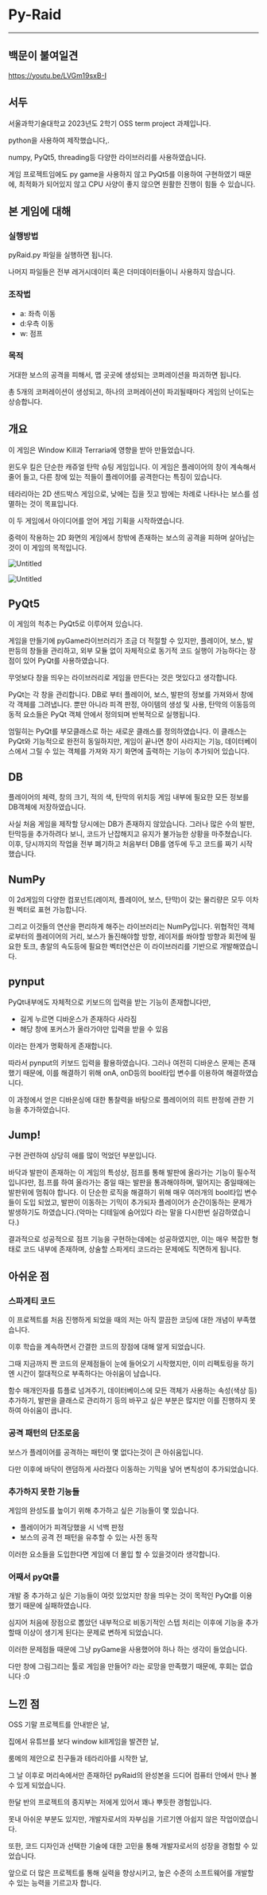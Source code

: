 # Py-Raid

---

## 백문이 불여일견

https://youtu.be/LVGm19sxB-I

## 서두

서울과학기술대학교 2023년도 2학기 OSS term project 과제입니다.

python을 사용하여 제작했습니다,.

numpy, PyQt5, threading등 다양한 라이브러리를 사용하였습니다.

게임 프로젝트임에도 py game을 사용하지 않고 PyQt5를 이용하여 구현하였기 때문에, 최적화가 되어있지 않고 CPU 사양이 좋지 않으면 원활한 진행이 힘들 수 있습니다.

## 본 게임에 대해

### 실행방법

pyRaid.py 파일을 실행하면 됩니다.

나머지 파일들은 전부 레거시데이터 혹은 더미데이터들이니 사용하지 않습니다.

### 조작법

- a: 좌측 이동
- d:우측 이동
- w: 점프

### 목적

거대한 보스의 공격을 피해서, 맵 곳곳에 생성되는 코퍼레이션을 파괴하면 됩니다.

총 5개의 코퍼레이션이 생성되고, 하나의 코퍼레이션이 파괴될때마다 게임의 난이도는 상승합니다.

## 개요

이 게임은 Window Kill과 Terraria에 영향을 받아 만들었습니다.

윈도우 킬은 단순한 캐쥬얼 탄막 슈팅 게임입니다. 이 게임은 플레이어의 창이 계속해서 줄어 들고, 다른 창에 있는 적들이 플레이어를 공격한다는 특징이 있습니다.

테라리아는 2D 샌드박스 게임으로, 낮에는 집을 짓고 밤에는 차례로 나타나는 보스를 섬멸하는 것이 목표입니다.

이 두 게임에서 아이디어를 얻어 게임 기획을 시작하였습니다.

중력이 작용하는 2D 화면의 게임에서 창밖에 존재하는 보스의 공격을 피하며 살아남는 것이 이 게임의 목적입니다.

![Untitled](https://prod-files-secure.s3.us-west-2.amazonaws.com/81ead61d-30e8-43f6-ab96-da6aebae026a/c2333fc8-c8b3-4858-a244-e2018611cb76/Untitled.png)

![Untitled](https://prod-files-secure.s3.us-west-2.amazonaws.com/81ead61d-30e8-43f6-ab96-da6aebae026a/0f73eb6a-1ebe-4b8f-a190-6cdcf7c3fa23/Untitled.png)

## PyQt5

이 게임의 척추는 PyQt5로 이루어져 있습니다.

게임을 만들기에 pyGame라이브러리가 조금 더 적절할 수 있지만, 플레이어, 보스, 발판등의 창들을 관리하고, 외부 모듈 없이 자체적으로 동기적 코드 실행이 가능하다는 장점이 있어 PyQt를 사용하였습니다.

무엇보다 창을 띄우는 라이브러리로 게임을 만든다는 것은 멋있다고 생각합니다.

PyQt는 각 창을 관리합니다. DB로 부터 플레이어, 보스, 발판의 정보를 가져와서 창에 각 객체를 그려냅니다. 뿐만 아니라 피격 판정, 아이템의 생성 및 사용, 탄막의 이동등의 동적 요소들은 PyQt 객체 안에서 정의되며 반복적으로 실행됩니다.

엄밀히는 PyQt를 부모클래스로 하는 새로운 클래스를 정의하였습니다. 이 클래스는 PyQt와 기능적으로 완전히 동일하지만, 게임이 끝나면 창이 사라지는 기능, 데이터베이스에서 그릴 수 있는 객체를 가져와 자기 화면에 출력하는 기능이 추가되어 있습니다.

## DB

플레이어의 체력, 창의 크기, 적의 색, 탄막의 위치등 게임 내부에 필요한 모든 정보를 DB객체에 저장하였습니다. 

사실 처음 게임을 제작할 당시에는 DB가 존재하지 않았습니다. 그러나 많은 수의 발판, 탄막등을 추가하려다 보니, 코드가 난잡해지고 유지가 불가능한 상황을 마주쳤습니다. 이후, 당시까지의 작업을 전부 폐기하고 처음부터 DB를 염두에 두고 코드를 짜기 시작했습니다.

## NumPy

이 2d게임의 다양한 컴포넌트(레이저, 플레이어, 보스, 탄막)이 갖는 물리량은 모두 이차원 벡터로 표현 가능합니다. 

그리고 이것들의 연산을 편리하게 해주는 라이브러리는 NumPy입니다. 위협적인 객체로부터의 플레이어의 거리, 보스가 돌진해야할 방향, 레이저를 쏴야할 방향과 회전에 필요한 토크, 총알의 속도등에 필요한 벡터연산은 이 라이브러리를 기반으로 개발해였습니다.

## pynput

PyQt내부에도 자체적으로 키보드의 입력을 받는 기능이 존재합니다만, 

- 길게 누르면 디바운스가 존재하다 사라짐
- 해당 창에 포커스가 올라가야만 입력을 받을 수 있음

이라는 한계가 명확하게 존재합니다.

따라서 pynput의 키보드 입력을 활용하였습니다. 그러나 여전히 디바운스 문제는 존재했기 때문에, 이를 해결하기 위해 onA, onD등의 bool타입 변수를 이용하여 해결하였습니다. 

이 과정에서 얻은 디바운싱에 대한 통찰력을 바탕으로 플레이어의 히트 판정에 관한 기능을 추가하였습니다.

## Jump!

구현 관련하여 상당히 애를 많이 먹었던 부분입니다.

바닥과 발판이 존재하는 이 게임의 특성상, 점프를 통해 발판에 올라가는 기능이 필수적입니다만, 점.프를 하여 올라가는 중일 때는 발판을 통과해야하며, 떨어지는 중일때에는 발판위에 멈춰야 합니다. 이 단순한 로직을 해결하기 위해 매우 여러개의 bool타입 변수들이 도입 되었고, 발판이 이동하는 기믹이 추가되자 플레이어가 순간이동하는 문제가 발생하기도 하였습니다.(악마는 디테일에 숨어있다 라는 말을 다시한번 실감하였습니다.)

결과적으로 성공적으로 점프 기능을 구현하는데에는 성공하였지만, 이는 매우 복잡한 형태로 코드 내부에 존재하며, 상술할 스파게티 코드라는 문제에도 직면하게 됩니다.

## 아쉬운 점

### 스파게티 코드

이 프로젝트를 처음 진행하게 되었을 때의 저는 아직 깔끔한 코딩에 대한 개념이 부족했습니다.

이후 학습을 계속하면서 간결한 코드의 장점에 대해 알게 되었습니다.

그때 지금까지 짠 코드의 문제점들이 눈에 들어오기 시작했지만, 이미 리펙토링을 하기엔 시간이 절대적으로 부족하다는 아쉬움이 남습니다.

함수 매개인자를 튜플로 넘겨주기, 데이터베이스에 모든 객체가 사용하는 속성(색상 등) 추가하기, 발판을 클래스로 관리하기 등의 바꾸고 싶은 부분은 많지만 이를 진행하지 못하여 아쉬움이 큽니다.

### 공격 패턴의 단조로움

보스가 플레이어를 공격하는 패턴이 몇 없다는것이 큰 아쉬움입니다.

다만 이후에 바닥이 랜덤하게 사라졌다 이동하는 기믹을 넣어 변칙성이 추가되었습니다.

### 추가하지 못한 기능들

게임의 완성도를 높이기 위해 추가하고 싶은 기능들이 몇 있습니다.

- 플레이어가 피격당했을 시 넉백 판정
- 보스의 공격 전 패턴을 유추할 수 있는 사전 동작

이러한 요소들을 도입한다면 게임에 더 몰입 할 수 있을것이라 생각합니다.

### 어째서 pyQt를

개발 중 추가하고 싶은 기능들이 여럿 있었지만 창을 띄우는 것이 목적인 PyQt를 이용했기 때문에 실패하였습니다.

심지어 처음에 장점으로 뽑았던 내부적으로 비동기적인 스텝 처리는 이후에 기능을 추가할때 이상이 생기게 된다는 문제로 변하게 되었습니다.

이러한 문제점들 때문에 그냥 pyGame을 사용했어야 하나 하는 생각이 들었습니다.

다만 창에 그림그리는 툴로 게임을 만들어? 라는 로망을 만족했기 때문에, 후회는 없습니다 :0

## 느낀 점

OSS 기말 프로젝트를 안내받은 날, 

집에서 유튜브를 보다 window kill게임을 발견한 날,

룸메의 제안으로 친구들과 테라리아를 시작한 날,

그 날 이후로 머리속에서만 존재하던 pyRaid의 완성본을 드디어 컴퓨터 안에서 만나 볼 수 있게 되었습니다.

한달 반의 프로젝트의 종지부는 저에게 있어서 꽤나 뿌듯한 경험입니다.

못내 아쉬운 부분도 있지만, 개발자로서의 자부심을 기르기엔 아쉽지 않은 작업이였습니다.

또한, 코드 디자인과 선택한 기술에 대한 고민을 통해 개발자로서의 성장을 경험할 수 있었습니다. 

앞으로 더 많은 프로젝트를 통해 실력을 향상시키고, 높은 수준의 소프트웨어를 개발할 수 있는 능력을 기르고자 합니다.

